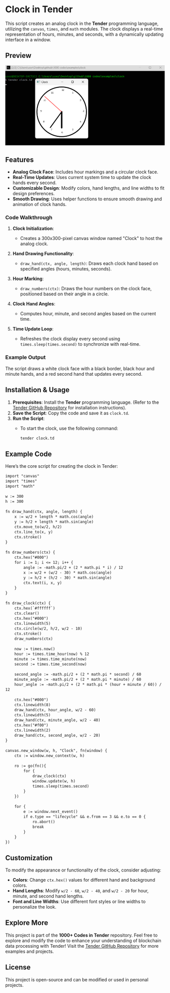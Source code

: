 # Clock in Tender

This script creates an analog clock in the **Tender** programming language, utilizing the `canvas`, `times`, and `math` modules. The clock displays a real-time representation of hours, minutes, and seconds, with a dynamically updating interface in a window.

## Preview

![preview](./preview.png)

## Features

- **Analog Clock Face**: Includes hour markings and a circular clock face.
- **Real-Time Updates**: Uses current system time to update the clock hands every second.
- **Customizable Design**: Modify colors, hand lengths, and line widths to fit design preferences.
- **Smooth Drawing**: Uses helper functions to ensure smooth drawing and animation of clock hands.

### Code Walkthrough

1. **Clock Initialization**:
   - Creates a 300x300-pixel canvas window named "Clock" to host the analog clock.
   
2. **Hand Drawing Functionality**:
   - `draw_hand(ctx, angle, length)`: Draws each clock hand based on specified angles (hours, minutes, seconds).

3. **Hour Marking**:
   - `draw_numbers(ctx)`: Draws the hour numbers on the clock face, positioned based on their angle in a circle.

4. **Clock Hand Angles**:
   - Computes hour, minute, and second angles based on the current time.
   
5. **Time Update Loop**:
   - Refreshes the clock display every second using `times.sleep(times.second)` to synchronize with real-time.

### Example Output

The script draws a white clock face with a black border, black hour and minute hands, and a red second hand that updates every second.

## Installation & Usage

1. **Prerequisites**: Install the **Tender** programming language. (Refer to the [Tender GitHub Repository](https://github.com/2dprototype/tender) for installation instructions).
2. **Save the Script**: Copy the code and save it as `clock.td`.
3. **Run the Script**:
   - To start the clock, use the following command:

     ```bash
     tender clock.td
     ```

## Example Code

Here’s the core script for creating the clock in Tender:

```tender
import "canvas"
import "times"
import "math"

w := 300
h := 300

fn draw_hand(ctx, angle, length) {
	x := w/2 + length * math.cos(angle)
	y := h/2 + length * math.sin(angle)
	ctx.move_to(w/2, h/2)
	ctx.line_to(x, y)
	ctx.stroke()
}

fn draw_numbers(ctx) {
	ctx.hex("#000")
	for i := 1; i <= 12; i++ {
		angle := -math.pi/2 + (2 * math.pi * i) / 12
		x := w/2 + (w/2 - 30) * math.cos(angle)
		y := h/2 + (h/2 - 30) * math.sin(angle)
		ctx.text(i, x, y)
	}
}

fn draw_clock(ctx) {
	ctx.hex(`#ffffff`)
	ctx.clear()
	ctx.hex("#000")
	ctx.linewidth(5)
	ctx.circle(w/2, h/2, w/2 - 10)
	ctx.stroke()
	draw_numbers(ctx)

	now := times.now()
	hour := times.time_hour(now) % 12
	minute := times.time_minute(now)
	second := times.time_second(now)

	second_angle := -math.pi/2 + (2 * math.pi * second) / 60
	minute_angle := -math.pi/2 + (2 * math.pi * minute) / 60
	hour_angle := -math.pi/2 + (2 * math.pi * (hour + minute / 60)) / 12

	ctx.hex("#000")
	ctx.linewidth(8)
	draw_hand(ctx, hour_angle, w/2 - 60)
	ctx.linewidth(5)
	draw_hand(ctx, minute_angle, w/2 - 40)
	ctx.hex("#f00")
	ctx.linewidth(2)
	draw_hand(ctx, second_angle, w/2 - 20)
}

canvas.new_window(w, h, "Clock", fn(window) {
	ctx := window.new_context(w, h)

	ro := go(fn(){
		for {
			draw_clock(ctx)
			window.update(w, h)
			times.sleep(times.second)
		}
	})

	for {
		e := window.next_event()
		if e.type == "lifecycle" && e.from == 3 && e.to == 0 {
			ro.abort()
			break
		}
	}
})
```

## Customization

To modify the appearance or functionality of the clock, consider adjusting:

- **Colors**: Change `ctx.hex()` values for different hand and background colors.
- **Hand Lengths**: Modify `w/2 - 60`, `w/2 - 40`, and `w/2 - 20` for hour, minute, and second hand lengths.
- **Font and Line Widths**: Use different font styles or line widths to personalize the look.

## Explore More

This project is part of the **1000+ Codes in Tender** repository. Feel free to explore and modify the code to enhance your understanding of blockchain data processing with Tender! Visit the [Tender GitHub Repository](https://github.com/2dprototype/tender) for more examples and projects.

## License

This project is open-source and can be modified or used in personal projects.

